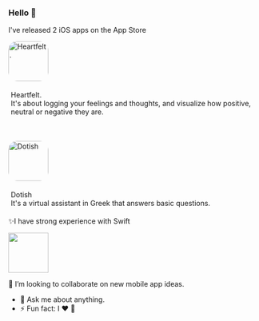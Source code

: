 
### Hello 👋

I've released 2 iOS apps on the App Store


<a href="https://apps.apple.com/us/app/heartfelt/id1575082988?itscg=30200&amp;itsct=apps_box_appicon" style="width: 80px; height: 80px; border-top-left-radius: 22%; border-top-right-radius: 22%; border-bottom-right-radius: 22%; border-bottom-left-radius: 22%; overflow: hidden; display: inline-block; vertical-align: middle;"><img src="https://ichristosk.github.io/assets/images/heartfelt.png" alt="Heartfelt." style="width: 80px; height: 80px; border-top-left-radius: 22%; border-top-right-radius: 22%; border-bottom-right-radius: 22%; border-bottom-left-radius: 22%; overflow: hidden; display: inline-block; vertical-align: middle;"></a> 
<p style="padding:5px;">
Heartfelt.
   <br> It's about logging your feelings and thoughts, and visualize how positive, neutral or negative they are.
</p>
<br>

<a href="https://apps.apple.com/us/app/dotish/id1539633724?itscg=30200&amp;itsct=apps_box_appicon" style="width: 80px; height: 80px; border-top-left-radius: 22%; border-top-right-radius: 22%; border-bottom-right-radius: 22%; border-bottom-left-radius: 22%; overflow: hidden; display: inline-block; vertical-align: middle;"><img src="https://ichristosk.github.io/assets/images/dotish.png" alt="Dotish" style="width: 80px; height: 80px; border-top-left-radius: 22%; border-top-right-radius: 22%; border-bottom-right-radius: 22%; border-bottom-left-radius: 22%; overflow: hidden; display: inline-block; vertical-align: middle;"></a> 

<p style="padding:5px;">
Dotish
   <br> It's a virtual assistant in Greek that answers basic questions.
   </p>

<!-- 🌱 I’m currently learning SwiftUI <p align="start"> -->
<!--    <img src="https://developer.apple.com/assets/elements/icons/swiftui/swiftui-96x96_2x.png" width="80" height="80"></p> -->
  
  
 ✨I have strong experience with Swift <p align="start">
   <img src="https://cdn4.iconfinder.com/data/icons/logos-3/1300/swift-seeklogo-512.png" width="80" height="80"></p>
   

   
  
 👯 I’m looking to collaborate on new mobile app ideas.
- 💬 Ask me about anything.
- ⚡ Fun fact: I ♥️ 


